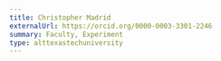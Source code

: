 ```yaml
---
title: Christopher Madrid
externalUrl: https://orcid.org/0000-0003-3301-2246
summary: Faculty, Experiment
type: alttexastechuniversity
---
```

